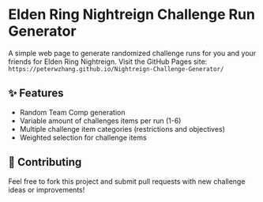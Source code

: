 # Elden Ring Nightreign Challenge Run Generator

A simple web page to generate randomized challenge runs for you and your friends for Elden Ring Nightreign. Visit the GitHub Pages site: `https://peterwzhang.github.io/Nightreign-Challenge-Generator/`

## ✨ Features

- Random Team Comp generation
- Variable amount of challenges items per run (1-6)
- Multiple challenge item categories (restrictions and objectives)
- Weighted selection for challenge items

## 🤝 Contributing

Feel free to fork this project and submit pull requests with new challenge ideas or improvements!
